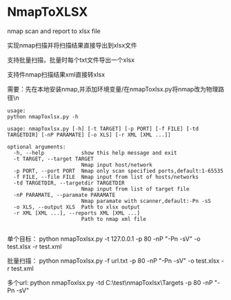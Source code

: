 # NmapToXLSX
nmap scan and report to xlsx file

实现nmap扫描并将扫描结果直接导出到xlsx文件

支持批量扫描，批量时每个txt文件导出一个xlsx

支持件nmap扫描结果xml直接转xlsx

需要：先在本地安装nmap,并添加环境变量/在nmapToxlsx.py将nmap改为物理路径\n
```
usage:
python nmapToxlsx.py -h

usage: nmapToxlsx.py [-h] [-t TARGET] [-p PORT] [-f FILE] [-td TARGETDIR] [-nP PARAMATE] [-o XLS] [-r XML [XML ...]]

optional arguments:
  -h, --help            show this help message and exit
  -t TARGET, --target TARGET
                        Nmap input host/network
  -p PORT, --port PORT  Nmap only scan specified ports,default:1-65535
  -f FILE, --file FILE  Nmap input from list of hosts/networks
  -td TARGETDIR, --targetdir TARGETDIR
                        Nmap input from list of target file
  -nP PARAMATE, --paramate PARAMATE
                        Nmap paramate with scanner,default:-Pn -sS
  -o XLS, --output XLS  Path to xlsx output
  -r XML [XML ...], --reports XML [XML ...]
                        Path to nmap xml file
                        
```
单个目标：
python nmapToxlsx.py -t 127.0.0.1 -p 80 -nP "-Pn -sV" -o test.xlsx -r test.xml

批量扫描：
python nmapToxlsx.py -f url.txt -p 80 -nP "-Pn -sV" -o test.xlsx -r test.xml

多个url:
python nmapToxlsx.py -td C:\test\nmapToxlsx\Targets -p 80 -nP "-Pn -sV"
